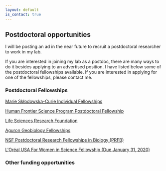 ```yaml
---
layout: default
is_contact: true
---
```


## Postdoctoral opportunities

I will be posting an ad in the near future to recruit a postdoctoral researcher to work in my lab.

If you are interested in joining my lab as a postdoc, there are many ways to do it besides applying to an advertised position. I have listed below some of the postdoctoral fellowships available. If you are interested in applying for one of the fellowships, please contact me.

### Postdoctoral Fellowships

[Marie Skłodowska-Curie Individual Fellowships](https://ec.europa.eu/research/mariecurieactions/actions/individual-fellowships_en)

[Human Frontier Science Program Postdoctoral Fellowship](https://www.hfsp.org/funding/hfsp-funding/postdoctoral-fellowships)

[Life Sciences Research Foundation](http://www.lsrf.org/)

[Aguron Geobiology Fellowships](https://agi.org/geobiology/fellowships/)

[NSF Postdoctoral Research Fellowships in Biology  (PRFB)](https://www.nsf.gov/funding/pgm_summ.jsp?pims_id=503622)

[L'Oréal USA For Women in Science Fellowship (Due January 31, 2020)](https://lorealfwis.aaas.org/login/indexA.cfm)

### Other funding opportunities
